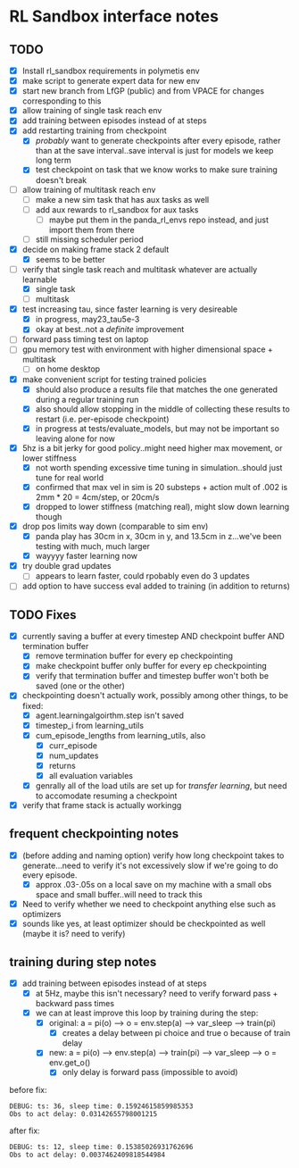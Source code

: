 # RL Sandbox interface notes

## TODO
- [x] Install rl_sandbox requirements in polymetis env
- [x] make script to generate expert data for new env
- [x] start new branch from LfGP (public) and from VPACE for changes corresponding to this
- [x] allow training of single task reach env
- [x] add training between episodes instead of at steps
- [x] add restarting training from checkpoint
  - [x] *probably* want to generate checkpoints after every episode, rather than at the save interval..save interval is just for models we keep long term
  - [x] test checkpoint on task that we know works to make sure training doesn't break
- [ ] allow training of multitask reach env
  - [ ] make a new sim task that has aux tasks as well
  - [ ] add aux rewards to rl_sandbox for aux tasks
    - [ ] maybe put them in the panda_rl_envs repo instead, and just import them from there
  - [ ] still missing scheduler period
- [x] decide on making frame stack 2 default
  - [x] seems to be better
- [ ] verify that single task reach and multitask whatever are actually learnable
  - [x] single task
  - [ ] multitask
- [x] test increasing tau, since faster learning is very desireable
  - [x] in progress, may23_tau5e-3
  - [x] okay at best..not a *definite* improvement
- [ ] forward pass timing test on laptop
- [ ] gpu memory test with environment with higher dimensional space + multitask
  - [ ] on home desktop
- [x] make convenient script for testing trained policies
  - [x] should also produce a results file that matches the one generated during a regular training run
  - [x] also should allow stopping in the middle of collecting these results to restart (i.e. per-episode checkpoint)
  - [x] in progress at tests/evaluate_models, but may not be important so leaving alone for now
- [x] 5hz is a bit jerky for good policy..might need higher max movement, or lower stiffness
  - [x] not worth spending excessive time tuning in simulation..should just tune for real world
  - [x] confirmed that max vel in sim is 20 substeps + action mult of .002 is 2mm * 20 = 4cm/step, or 20cm/s
  - [x] dropped to lower stiffness (matching real), might slow down learning though
- [x] drop pos limits way down (comparable to sim env)
  - [x] panda play has 30cm in x, 30cm in y, and 13.5cm in z...we've been testing with much, much larger
  - [x] wayyyy faster learning now
- [x] try double grad updates
  - [ ] appears to learn faster, could rpobably even do 3 updates
- [ ] add option to have success eval added to training (in addition to returns)

## TODO Fixes
- [x] currently saving a buffer at every timestep AND checkpoint buffer AND termination buffer
  - [x] remove termination buffer for every ep checkpointing
  - [x] make checkpoint buffer only buffer for every ep checkpointing
  - [x] verify that termination buffer and timestep buffer won't both be saved (one or the other)
- [x] checkpointing doesn't actually work, possibly among other things, to be fixed:
  - [x] agent.learningalgoirthm.step isn't saved
  - [x] timestep_i from learning_utils
  - [x] cum_episode_lengths from learning_utils, also
    - [x] curr_episode
    - [x] num_updates
    - [x] returns
    - [x] all evaluation variables
  - [x] genrally all of the load utils are set up for *transfer learning*, but need to accomodate resuming a checkpoint
- [x] verify that frame stack is actually workingg

## frequent checkpointing notes
- [x] (before adding and naming option) verify how long checkpoint takes to generate...need to verify it's not excessively slow if we're going to do every episode.
  - [x] approx .03-.05s on a local save on my machine with a small obs space and small buffer..will need to track this
- [x] Need to verify whether we need to checkpoint anything else such as optimizers
- [x] sounds like yes, at least optimizer should be checkpointed as well (maybe it is? need to verify)

## training during step notes
- [x] add training between episodes instead of at steps
  - [x] at 5Hz, maybe this isn't necessary? need to verify forward pass + backward pass times
  - [x] we can at least improve this loop by training during the step:
    - [x] original: a = pi(o) --> o = env.step(a) --> var_sleep --> train(pi)
      - [x] creates a delay between pi choice and true o because of train delay
    - [x] new:      a = pi(o) --> env.step(a) --> train(pi) --> var_sleep --> o = env.get_o()
      - [x] only delay is forward pass (impossible to avoid)

before fix:
```
DEBUG: ts: 36, sleep time: 0.15924615859985353
Obs to act delay: 0.03142655798001215
```
after fix:
```
DEBUG: ts: 12, sleep time: 0.15385026931762696
Obs to act delay: 0.0037462409818544984

```
